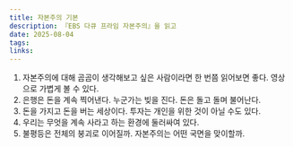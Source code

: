 ```yaml
---
title: 자본주의 기본
description: 『EBS 다큐 프라임 자본주의』을 읽고
date: 2025-08-04
tags: 
links:
---
```

1. 자본주의에 대해 곰곰이 생각해보고 싶은 사람이라면 한 번쯤 읽어보면 좋다. 영상으로 가볍게 볼 수 있다.
2. 은행은 돈을 계속 찍어낸다. 누군가는 빚을 진다. 돈은 돌고 돌며 불어난다.
3. 돈을 가지고 돈을 버는 세상이다. 투자는 개인을 위한 것이 아닐 수도 있다.
4. 우리는 무엇을 계속 사라고 하는 환경에 둘러싸여 있다.
5. 불평등은 전체의 붕괴로 이어질까. 자본주의는 어떤 국면을 맞이할까.